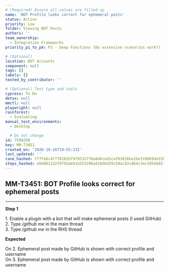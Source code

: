 ```yaml
---
# (Required) Ensure all values are filled up
name: 'BOT Profile looks correct for ephemeral posts'
status: Active
priority: Low
folder: Viewing BOT Posts
authors: ''
team_ownership:
  - Integration Frameworks
priority_p1_to_p4: P3 - Deep Functions (Do extensive scenarios work?)

# (Optional)
location: BOT Accounts
component: null
tags: []
labels: []
tested_by_contributor: ''

# (Optional) Test type and tools
cypress: To Do
detox: null
mmctl: null
playwright: null
rainforest:
  - Evaluating
manual_test_environments:
  - Desktop

  # Do not change
id: 7598250
key: MM-T3451
created_on: '2020-10-26T19:55:33Z'
last_updated: ''
case_hashed: 7f7fe8c47778282bf9f9532770a84bced1ca763826be1be3190b9da35b015f211aa111539e7b6cbebce17656cdbdcaf7
steps_hashed: e0dd611d2f0f92de83a553296a416d6d20c59ac82c864c3ec395dd45f322b528700be42a6248513bf60cec06aa957180
---
```


<!-- (Auto-generated) Based on frontmatter's "key" and "name" -->

## MM-T3451: BOT Profile looks correct for ephemeral posts

---

**Step 1**

1\. Enable a plugin with a bot that will make ephemeral posts (I used GitHub)\
2\. Type _/github me_ in the main thread\
3\. Type _/github me_ in the RHS thread

**Expected**

On 2. Ephemeral post made by GitHub is shown with correct profile and username\
On 3. Ephemeral post made by GitHub is shown with correct profile and username
